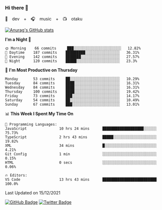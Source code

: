 ### Hi there 👋

🚀　dev　+　🎧　music　+　📺　otaku


[![Anurag's GitHub stats](https://github-readme-stats.vercel.app/api?username=koheitasaka&count_private=true&show_icons=true&theme=monokai)](https://github.com/koheitasaka/github-readme-stats)

<!--START_SECTION:waka-->
**I'm a Night 🦉** 

```text
🌞 Morning    66 commits     ███░░░░░░░░░░░░░░░░░░░░░░   12.82% 
🌆 Daytime    187 commits    █████████░░░░░░░░░░░░░░░░   36.31% 
🌃 Evening    142 commits    ███████░░░░░░░░░░░░░░░░░░   27.57% 
🌙 Night      120 commits    █████░░░░░░░░░░░░░░░░░░░░   23.3%

```
📅 **I'm Most Productive on Thursday** 

```text
Monday       53 commits     ██░░░░░░░░░░░░░░░░░░░░░░░   10.29% 
Tuesday      84 commits     ████░░░░░░░░░░░░░░░░░░░░░   16.31% 
Wednesday    84 commits     ████░░░░░░░░░░░░░░░░░░░░░   16.31% 
Thursday     100 commits    ████░░░░░░░░░░░░░░░░░░░░░   19.42% 
Friday       73 commits     ███░░░░░░░░░░░░░░░░░░░░░░   14.17% 
Saturday     54 commits     ██░░░░░░░░░░░░░░░░░░░░░░░   10.49% 
Sunday       67 commits     ███░░░░░░░░░░░░░░░░░░░░░░   13.01%

```


📊 **This Week I Spent My Time On** 

```text
💬 Programming Languages: 
JavaScript               10 hrs 24 mins      ███████████████████░░░░░░   75.73% 
TypeScript               2 hrs 43 mins       █████░░░░░░░░░░░░░░░░░░░░   19.82% 
XML                      34 mins             █░░░░░░░░░░░░░░░░░░░░░░░░   4.21% 
Git Config               1 min               ░░░░░░░░░░░░░░░░░░░░░░░░░   0.15% 
HTML                     0 secs              ░░░░░░░░░░░░░░░░░░░░░░░░░   0.06%

🔥 Editors: 
VS Code                  13 hrs 43 mins      █████████████████████████   100.0%

```


 Last Updated on 15/12/2021
<!--END_SECTION:waka-->

[![GitHub Badge](https://img.shields.io/badge/GitHub-100000?style=for-the-badge&logo=github&logoColor=white)](https://github.com/koheitasaka)
[![Twitter Badge](https://img.shields.io/badge/Twitter-1DA1F2?style=for-the-badge&logo=twitter&logoColor=white)](https://twitter.com/sleep_asleep_)
